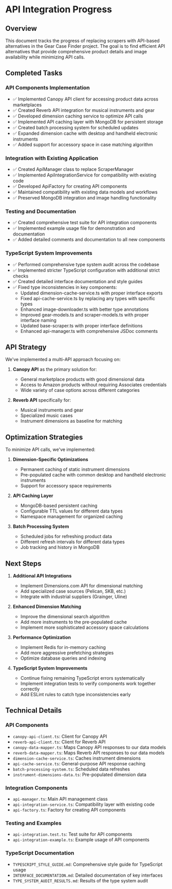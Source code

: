 # API Integration Progress

## Overview
This document tracks the progress of replacing scrapers with API-based alternatives in the Gear Case Finder project. The goal is to find efficient API alternatives that provide comprehensive product details and image availability while minimizing API calls.

## Completed Tasks

### API Components Implementation
- ✅ Implemented Canopy API client for accessing product data across marketplaces
- ✅ Created Reverb API integration for musical instruments and gear
- ✅ Developed dimension caching service to optimize API calls
- ✅ Implemented API caching layer with MongoDB for persistent storage
- ✅ Created batch processing system for scheduled updates
- ✅ Expanded dimension cache with desktop and handheld electronic instruments
- ✅ Added support for accessory space in case matching algorithm

### Integration with Existing Application
- ✅ Created ApiManager class to replace ScraperManager
- ✅ Implemented ApiIntegrationService for compatibility with existing code
- ✅ Developed ApiFactory for creating API components
- ✅ Maintained compatibility with existing data models and workflows
- ✅ Preserved MongoDB integration and image handling functionality

### Testing and Documentation
- ✅ Created comprehensive test suite for API integration components
- ✅ Implemented example usage file for demonstration and documentation
- ✅ Added detailed comments and documentation to all new components

### TypeScript System Improvements
- ✅ Performed comprehensive type system audit across the codebase
- ✅ Implemented stricter TypeScript configuration with additional strict checks
- ✅ Created detailed interface documentation and style guides
- ✅ Fixed type inconsistencies in key components:
  - Updated dimension-cache-service.ts with proper interface exports
  - Fixed api-cache-service.ts by replacing any types with specific types
  - Enhanced image-downloader.ts with better type annotations
  - Improved gear-models.ts and scraper-models.ts with proper interface naming
  - Updated base-scraper.ts with proper interface definitions
  - Enhanced api-manager.ts with comprehensive JSDoc comments

## API Strategy

We've implemented a multi-API approach focusing on:

1. **Canopy API** as the primary solution for:
   - General marketplace products with good dimensional data
   - Access to Amazon products without requiring Associates credentials
   - Wide variety of case options across different categories

2. **Reverb API** specifically for:
   - Musical instruments and gear
   - Specialized music cases
   - Instrument dimensions as baseline for matching

## Optimization Strategies

To minimize API calls, we've implemented:

1. **Dimension-Specific Optimizations**
   - Permanent caching of static instrument dimensions
   - Pre-populated cache with common desktop and handheld electronic instruments
   - Support for accessory space requirements

2. **API Caching Layer**
   - MongoDB-based persistent caching
   - Configurable TTL values for different data types
   - Namespace management for organized caching

3. **Batch Processing System**
   - Scheduled jobs for refreshing product data
   - Different refresh intervals for different data types
   - Job tracking and history in MongoDB

## Next Steps

1. **Additional API Integrations**
   - Implement Dimensions.com API for dimensional matching
   - Add specialized case sources (Pelican, SKB, etc.)
   - Integrate with industrial suppliers (Grainger, Uline)

2. **Enhanced Dimension Matching**
   - Improve the dimensional search algorithm
   - Add more instruments to the pre-populated cache
   - Implement more sophisticated accessory space calculations

3. **Performance Optimization**
   - Implement Redis for in-memory caching
   - Add more aggressive prefetching strategies
   - Optimize database queries and indexing

4. **TypeScript System Improvements**
   - Continue fixing remaining TypeScript errors systematically
   - Implement integration tests to verify components work together correctly
   - Add ESLint rules to catch type inconsistencies early

## Technical Details

### API Components
- `canopy-api-client.ts`: Client for Canopy API
- `reverb-api-client.ts`: Client for Reverb API
- `canopy-data-mapper.ts`: Maps Canopy API responses to our data models
- `reverb-data-mapper.ts`: Maps Reverb API responses to our data models
- `dimension-cache-service.ts`: Caches instrument dimensions
- `api-cache-service.ts`: General-purpose API response caching
- `batch-processing-system.ts`: Scheduled data refreshes
- `instrument-dimensions-data.ts`: Pre-populated dimension data

### Integration Components
- `api-manager.ts`: Main API management class
- `api-integration-service.ts`: Compatibility layer with existing code
- `api-factory.ts`: Factory for creating API components

### Testing and Examples
- `api-integration.test.ts`: Test suite for API components
- `api-integration-example.ts`: Example usage of API components

### TypeScript Documentation
- `TYPESCRIPT_STYLE_GUIDE.md`: Comprehensive style guide for TypeScript usage
- `INTERFACE_DOCUMENTATION.md`: Detailed documentation of key interfaces
- `TYPE_SYSTEM_AUDIT_RESULTS.md`: Results of the type system audit
